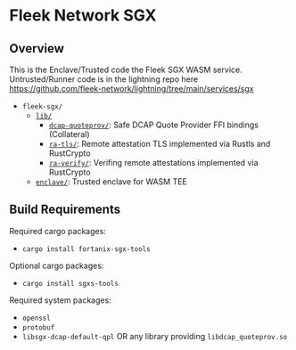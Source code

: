# Fleek Network SGX

## Overview
This is the Enclave/Trusted code the Fleek SGX WASM service. Untrusted/Runner code is in the lightning repo here https://github.com/fleek-network/lightning/tree/main/services/sgx
- `fleek-sgx/`
    - [`lib/`](./lib)
        - [`dcap-quoteprov/`](./lib/dcap-quoteprov): Safe DCAP Quote Provider FFI bindings (Collateral)
        - [`ra-tls/`](./lib/ra-tls): Remote attestation TLS implemented via Rustls and RustCrypto
        - [`ra-verify/`](./lib/ra-verify): Verifing remote attestations implemented via RustCrypto
    - [`enclave/`](./service/enclave): Trusted enclave for WASM TEE

## Build Requirements

Required cargo packages:
- `cargo install fortanix-sgx-tools`

Optional cargo packages:
- `cargo install sgxs-tools`

Required system packages:
- `openssl`
- `protobuf`
- `libsgx-dcap-default-qpl` OR any library providing `libdcap_quoteprov.so`
